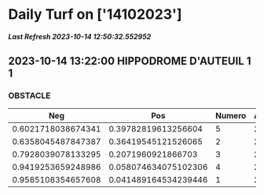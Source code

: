 # Daily Turf on ['14102023']
##### Last Refresh 2023-10-14 12:50:32.552952

## 2023-10-14 13:22:00 HIPPODROME D'AUTEUIL 1 1
### OBSTACLE

| Neg  | Pos  | Numero  | Arrived |
|------|------|---------|---------|
| 0.6021718038674341 | 0.39782819613256604 | 5 | 20.0 |
| 0.6358045487847387 | 0.36419545121526065 | 2 | 20.0 |
| 0.7928039078133295 | 0.2071960921866703 | 3 | 20.0 |
| 0.9419253659248986 | 0.058074634075102306 | 4 | 20.0 |
| 0.9585108354657608 | 0.041489164534239446 | 1 | 20.0 |
